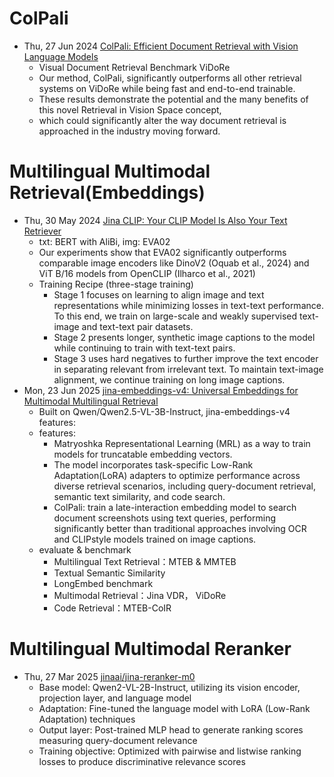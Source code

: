 

# ColPali
- Thu, 27 Jun 2024 [ColPali: Efficient Document Retrieval with Vision Language Models](https://arxiv.org/abs/2407.01449)
  - Visual Document Retrieval Benchmark ViDoRe
  - Our method, ColPali, significantly outperforms all other retrieval systems on ViDoRe while being fast and end-to-end trainable. 
  - These results demonstrate the potential and the many benefits of this novel Retrieval in Vision Space concept, 
  - which could significantly alter the way document retrieval is approached in the industry moving forward. 


# Multilingual Multimodal Retrieval(Embeddings)
- Thu, 30 May 2024 [Jina CLIP: Your CLIP Model Is Also Your Text Retriever](https://arxiv.org/abs/2405.20204)
  - txt: BERT with AliBi, img: EVA02
  - Our experiments show that EVA02 significantly outperforms comparable image encoders like DinoV2 (Oquab et al., 2024) and ViT B/16 models from OpenCLIP (Ilharco et al., 2021)
  - Training Recipe (three-stage training) 
    - Stage 1 focuses on learning to align image and text representations while minimizing losses in text-text performance. To this end, we train on large-scale and weakly
supervised text-image and text-text pair datasets.
    - Stage 2 presents longer, synthetic image captions to
the model while continuing to train with text-text pairs.
    - Stage 3 uses hard negatives to further improve the text
encoder in separating relevant from irrelevant text. To
maintain text-image alignment, we continue training
on long image captions.
- Mon, 23 Jun 2025 [jina-embeddings-v4: Universal Embeddings for Multimodal Multilingual Retrieval](https://arxiv.org/abs/2506.18902)
  - Built on Qwen/Qwen2.5-VL-3B-Instruct, jina-embeddings-v4 features:
  - features:
    - Matryoshka Representational Learning (MRL) as a way to train models for truncatable embedding vectors. 
    - The model incorporates task-specific Low-Rank Adaptation(LoRA) adapters to optimize performance across diverse retrieval scenarios, including query-document retrieval, semantic text similarity, and code search.
    - ColPali: train a late-interaction embedding model to search document screenshots using text queries, performing significantly better than traditional approaches involving OCR and CLIPstyle models trained on image captions. 
  - evaluate & benchmark
    - Multilingual Text Retrieval：MTEB & MMTEB
    - Textual Semantic Similarity
    - LongEmbed benchmark
    - Multimodal Retrieval：Jina VDR， ViDoRe
    - Code Retrieval：MTEB-CoIR

# Multilingual Multimodal Reranker
- Thu, 27 Mar 2025 [jinaai/jina-reranker-m0](https://huggingface.co/jinaai/jina-reranker-m0)
  - Base model: Qwen2-VL-2B-Instruct, utilizing its vision encoder, projection layer, and language model
  - Adaptation: Fine-tuned the language model with LoRA (Low-Rank Adaptation) techniques
  - Output layer: Post-trained MLP head to generate ranking scores measuring query-document relevance
  - Training objective: Optimized with pairwise and listwise ranking losses to produce discriminative relevance scores
